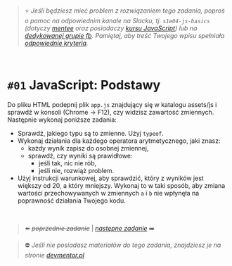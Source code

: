 

> :star: *Jeśli będziesz mieć problem z rozwiązaniem tego zadania, poproś o pomoc na odpowiednim kanale na Slacku, tj. `s1e04-js-basics` (dotyczy [mentee](https://devmentor.pl/mentoring-javascript/) oraz posiadaczy [kursu JavaScript](https://devmentor.pl/p/javascript-for-beginners/)) lub na [dedykowanej grupie fb](https://www.facebook.com/groups/155234921740033). Pamiętaj, aby treść Twojego wpisu spełniała [odpowiednie kryteria](https://devmentor.pl/jak-prosic-o-pomoc/).*

&nbsp;

# `#01` JavaScript: Podstawy

Do pliku HTML podepnij plik `app.js` znajdujący się w katalogu assets/js i sprawdź w konsoli (Chrome -> F12), czy widzisz zawartość zmiennych.
Następnie wykonaj poniższe zadania:
- Sprawdź, jakiego typu są to zmienne. Użyj `typeof`.
- Wykonaj działania dla każdego operatora arytmetycznego, jaki znasz: 
    - każdy wynik zapisz do osobnej zmiennej,
    - sprawdź, czy wyniki są prawidłowe:
        - jeśli tak, nic nie rób,
        - jeśli nie, rozwiąż problem.
- Użyj instrukcji warunkowej, aby sprawdzić, który z wyników jest większy od 20, a który mniejszy. Wykonaj to w taki sposób, aby zmiana wartości przechowywanych w zmiennych `a` i `b` nie wpłynęła na poprawność działania Twojego kodu. 


&nbsp;

> :arrow_left: ~~*poprzednie zadanie*~~ | [*następne zadanie*](./../02) :arrow_right:

> :no_entry: *Jeśli nie posiadasz materiałów do tego zadania, znajdziesz je na stronie [devmentor.pl](https://devmentor.pl/p/js-basics/)*
